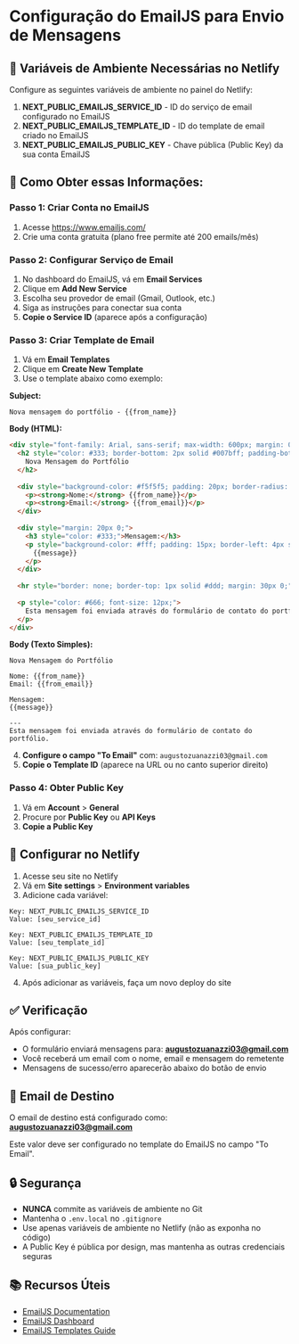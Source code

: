 # Configuração do EmailJS para Envio de Mensagens

## 📧 Variáveis de Ambiente Necessárias no Netlify

Configure as seguintes variáveis de ambiente no painel do Netlify:

1. **NEXT_PUBLIC_EMAILJS_SERVICE_ID** - ID do serviço de email configurado no EmailJS
2. **NEXT_PUBLIC_EMAILJS_TEMPLATE_ID** - ID do template de email criado no EmailJS
3. **NEXT_PUBLIC_EMAILJS_PUBLIC_KEY** - Chave pública (Public Key) da sua conta EmailJS

## 🔧 Como Obter essas Informações:

### Passo 1: Criar Conta no EmailJS
1. Acesse https://www.emailjs.com/
2. Crie uma conta gratuita (plano free permite até 200 emails/mês)

### Passo 2: Configurar Serviço de Email
1. No dashboard do EmailJS, vá em **Email Services**
2. Clique em **Add New Service**
3. Escolha seu provedor de email (Gmail, Outlook, etc.)
4. Siga as instruções para conectar sua conta
5. **Copie o Service ID** (aparece após a configuração)

### Passo 3: Criar Template de Email
1. Vá em **Email Templates**
2. Clique em **Create New Template**
3. Use o template abaixo como exemplo:

**Subject:**
```
Nova mensagem do portfólio - {{from_name}}
```

**Body (HTML):**
```html
<div style="font-family: Arial, sans-serif; max-width: 600px; margin: 0 auto;">
  <h2 style="color: #333; border-bottom: 2px solid #007bff; padding-bottom: 10px;">
    Nova Mensagem do Portfólio
  </h2>
  
  <div style="background-color: #f5f5f5; padding: 20px; border-radius: 5px; margin: 20px 0;">
    <p><strong>Nome:</strong> {{from_name}}</p>
    <p><strong>Email:</strong> {{from_email}}</p>
  </div>
  
  <div style="margin: 20px 0;">
    <h3 style="color: #333;">Mensagem:</h3>
    <p style="background-color: #fff; padding: 15px; border-left: 4px solid #007bff; white-space: pre-wrap;">
      {{message}}
    </p>
  </div>
  
  <hr style="border: none; border-top: 1px solid #ddd; margin: 30px 0;" />
  
  <p style="color: #666; font-size: 12px;">
    Esta mensagem foi enviada através do formulário de contato do portfólio.
  </p>
</div>
```

**Body (Texto Simples):**
```
Nova Mensagem do Portfólio

Nome: {{from_name}}
Email: {{from_email}}

Mensagem:
{{message}}

---
Esta mensagem foi enviada através do formulário de contato do portfólio.
```

4. **Configure o campo "To Email"** com: `augustozuanazzi03@gmail.com`
5. **Copie o Template ID** (aparece na URL ou no canto superior direito)

### Passo 4: Obter Public Key
1. Vá em **Account** > **General**
2. Procure por **Public Key** ou **API Keys**
3. **Copie a Public Key**

## 📝 Configurar no Netlify

1. Acesse seu site no Netlify
2. Vá em **Site settings** > **Environment variables**
3. Adicione cada variável:

```
Key: NEXT_PUBLIC_EMAILJS_SERVICE_ID
Value: [seu_service_id]

Key: NEXT_PUBLIC_EMAILJS_TEMPLATE_ID
Value: [seu_template_id]

Key: NEXT_PUBLIC_EMAILJS_PUBLIC_KEY
Value: [sua_public_key]
```

4. Após adicionar as variáveis, faça um novo deploy do site

## ✅ Verificação

Após configurar:
- O formulário enviará mensagens para: **augustozuanazzi03@gmail.com**
- Você receberá um email com o nome, email e mensagem do remetente
- Mensagens de sucesso/erro aparecerão abaixo do botão de envio

## 📧 Email de Destino

O email de destino está configurado como: **augustozuanazzi03@gmail.com**

Este valor deve ser configurado no template do EmailJS no campo "To Email".

## 🔒 Segurança

- **NUNCA** commite as variáveis de ambiente no Git
- Mantenha o `.env.local` no `.gitignore`
- Use apenas variáveis de ambiente no Netlify (não as exponha no código)
- A Public Key é pública por design, mas mantenha as outras credenciais seguras

## 📚 Recursos Úteis

- [EmailJS Documentation](https://www.emailjs.com/docs/)
- [EmailJS Dashboard](https://dashboard.emailjs.com/)
- [EmailJS Templates Guide](https://www.emailjs.com/docs/user-guide/create-email-templates/)
